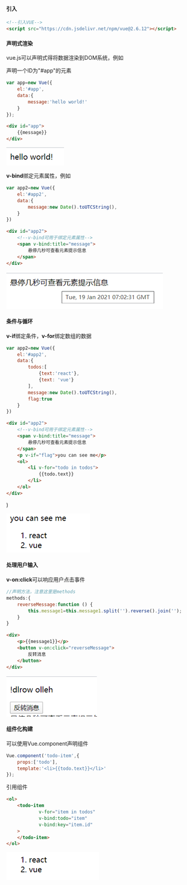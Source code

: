 #### 引入

```html
<!--引入VUE-->
<script src="https://cdn.jsdelivr.net/npm/vue@2.6.12"></script>
```

#### 声明式渲染

vue.js可以声明式得将数据渲染到DOM系统，例如

声明一个ID为"#app"的元素

```javascript
var app=new Vue({
    el:'#app',
    data:{
        message:'hello world!'
    }
});
```

```html
<div id="app">
    {{message}}
</div>
```

![helloworld.png](https://github.com/1397201241/img/blob/main/helloworld.png?raw=true)

**v-bind**绑定元素属性，例如

```javascript
var app2=new Vue({
    el:'#app2',
    data:{
        message:new Date().toUTCString(),
    }
})
```

```html
<div id="app2">
    <!--v-bind可用于绑定元素属性-->
    <span v-bind:title="message">
        悬停几秒可查看元素提示信息
    </span>
</div>
```

![v-bind.png](https://github.com/1397201241/img/blob/main/v-bind.png?raw=true)

#### 条件与循环

**v-if**绑定条件，**v-for**绑定数组的数据

```javascript
var app2=new Vue({
    el:'#app2',
    data:{
        todos:[
            {text:'react'},
            {text: 'vue'}
        ],
        message:new Date().toUTCString(),
        flag:true
    }
})
```

```html
<div id="app2">
    <!--v-bind可用于绑定元素属性-->
    <span v-bind:title="message">
        悬停几秒可查看元素提示信息
    </span>
    <p v-if="flag">you can see me</p>
    <ol>
        <li v-for="todo in todos">
            {{todo.text}}
        </li>
    </ol>
</div>
```

)

![v-if_v-for.png](https://github.com/1397201241/img/blob/main/v-if_v-for.png?raw=true)

#### 处理用户输入

**v-on:click**可以响应用户点击事件

```javascript
//声明方法，注意这里是methods
methods:{
    reverseMessage:function () {
        this.message1=this.message1.split('').reverse().join('');
    }
}
```

```html
<div>
    <p>{{message1}}</p>
    <button v-on:click="reverseMessage">
        反转消息
    </button>
</div>
```

![v-on.png](https://github.com/1397201241/img/blob/main/v-on.png?raw=true)

#### 组件化构建

可以使用Vue.component声明组件

```javascript
Vue.component('todo-item',{
    props:['todo'],
    template:'<li>{{todo.text}}</li>'
});
```

引用组件

```html
<ol>
    <todo-item
            v-for="item in todos"
            v-bind:todo="item"
            v-bind:key="item.id"
    >
    </todo-item>
</ol>
```

![component.png](https://github.com/1397201241/img/blob/main/component.png?raw=true)